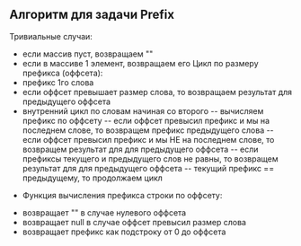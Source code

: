 ## Алгоритм для задачи Prefix

Тривиальные случаи:
- если массив пуст, возвращаем ""
- если в массиве 1 элемент, возвращаем его
Цикл по размеру префикса (оффсета):
- префикс 1го слова
- если оффсет превышает размер слова, то возвращаем результат для предыдущего оффсета
- внутренний цикл по словам начиная со второго
-- вычисляем префикс по оффсету
-- если оффсет превысил префикс и мы на последнем слове, то возвращем префикс предыдущего слова
-- если оффсет превысил префикс и мы НЕ на последнем слове, то возвращем результат для для предыдущего оффсета
-- если префиксы текущего и предыдущего слов не равны, то возвращем результат для для предыдущего оффсета
-- текущий префикс == предыдущему, то продолжаем цикл

* Функция вычисления префикса строки по оффсету:
- возвращает "" в случае нулевого оффсета
- возвращает null в случае оффсет превысил размер слова
- возвращает префикс как подстроку от 0 до оффсета
